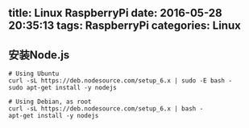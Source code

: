 title: Linux RaspberryPi
date: 2016-05-28 20:35:13
tags: RaspberryPi
categories: Linux
---
## 安装Node.js
```
# Using Ubuntu
curl -sL https://deb.nodesource.com/setup_6.x | sudo -E bash -
sudo apt-get install -y nodejs

# Using Debian, as root
curl -sL https://deb.nodesource.com/setup_6.x | bash -
apt-get install -y nodejs
```


